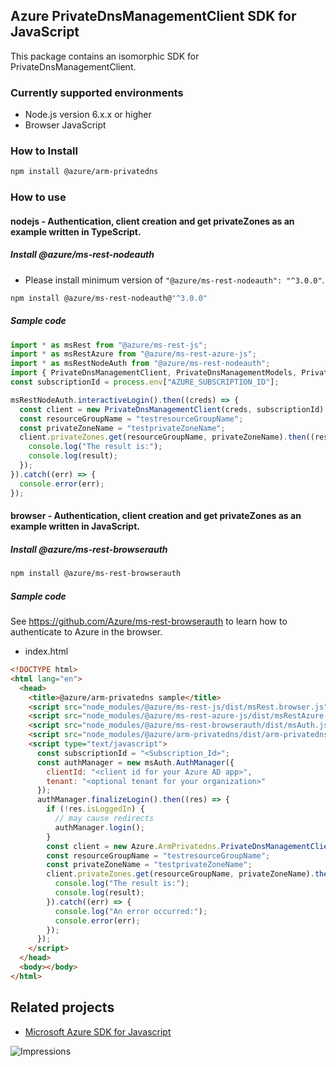 ## Azure PrivateDnsManagementClient SDK for JavaScript

This package contains an isomorphic SDK for PrivateDnsManagementClient.

### Currently supported environments

- Node.js version 6.x.x or higher
- Browser JavaScript

### How to Install

```bash
npm install @azure/arm-privatedns
```

### How to use

#### nodejs - Authentication, client creation and get privateZones as an example written in TypeScript.

##### Install @azure/ms-rest-nodeauth

- Please install minimum version of `"@azure/ms-rest-nodeauth": "^3.0.0"`.
```bash
npm install @azure/ms-rest-nodeauth@"^3.0.0"
```

##### Sample code

```typescript
import * as msRest from "@azure/ms-rest-js";
import * as msRestAzure from "@azure/ms-rest-azure-js";
import * as msRestNodeAuth from "@azure/ms-rest-nodeauth";
import { PrivateDnsManagementClient, PrivateDnsManagementModels, PrivateDnsManagementMappers } from "@azure/arm-privatedns";
const subscriptionId = process.env["AZURE_SUBSCRIPTION_ID"];

msRestNodeAuth.interactiveLogin().then((creds) => {
  const client = new PrivateDnsManagementClient(creds, subscriptionId);
  const resourceGroupName = "testresourceGroupName";
  const privateZoneName = "testprivateZoneName";
  client.privateZones.get(resourceGroupName, privateZoneName).then((result) => {
    console.log("The result is:");
    console.log(result);
  });
}).catch((err) => {
  console.error(err);
});
```

#### browser - Authentication, client creation and get privateZones as an example written in JavaScript.

##### Install @azure/ms-rest-browserauth

```bash
npm install @azure/ms-rest-browserauth
```

##### Sample code

See https://github.com/Azure/ms-rest-browserauth to learn how to authenticate to Azure in the browser.

- index.html
```html
<!DOCTYPE html>
<html lang="en">
  <head>
    <title>@azure/arm-privatedns sample</title>
    <script src="node_modules/@azure/ms-rest-js/dist/msRest.browser.js"></script>
    <script src="node_modules/@azure/ms-rest-azure-js/dist/msRestAzure.js"></script>
    <script src="node_modules/@azure/ms-rest-browserauth/dist/msAuth.js"></script>
    <script src="node_modules/@azure/arm-privatedns/dist/arm-privatedns.js"></script>
    <script type="text/javascript">
      const subscriptionId = "<Subscription_Id>";
      const authManager = new msAuth.AuthManager({
        clientId: "<client id for your Azure AD app>",
        tenant: "<optional tenant for your organization>"
      });
      authManager.finalizeLogin().then((res) => {
        if (!res.isLoggedIn) {
          // may cause redirects
          authManager.login();
        }
        const client = new Azure.ArmPrivatedns.PrivateDnsManagementClient(res.creds, subscriptionId);
        const resourceGroupName = "testresourceGroupName";
        const privateZoneName = "testprivateZoneName";
        client.privateZones.get(resourceGroupName, privateZoneName).then((result) => {
          console.log("The result is:");
          console.log(result);
        }).catch((err) => {
          console.log("An error occurred:");
          console.error(err);
        });
      });
    </script>
  </head>
  <body></body>
</html>
```

## Related projects

- [Microsoft Azure SDK for Javascript](https://github.com/Azure/azure-sdk-for-js)

![Impressions](https://azure-sdk-impressions.azurewebsites.net/api/impressions/azure-sdk-for-js/sdk/privatedns/arm-privatedns/README.png)

